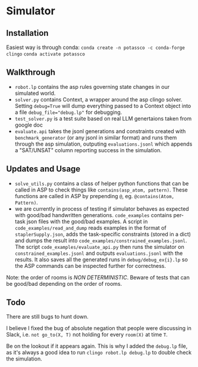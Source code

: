 # Simulator

## Installation

Easiest way is through conda:
`conda create -n potassco -c conda-forge clingo`
`conda activate potassco`

## Walkthrough

- `robot.lp` contains the asp rules governing state changes in our simulated world.
- `solver.py` contains Context, a wrapper around the asp clingo solver. Setting `debug=True` will dump everything passed to a Context object into a file `debug_file="debug.lp"` for debugging.
- `test_solver.py` is a test suite based on real LLM genertaions taken from google doc
- `evaluate.api` takes the jsonl generations and constraints created with `benchmark_generator` (or any jsonl in similar format) and runs them through the asp simulation, outputing `evaluations.jsonl` which appends a "SAT/UNSAT" column reporting success in the simulation.

## Updates and Usage

- `solve_utils.py` contains a class of helper python functions that can be called in ASP to check things like `contains(asp_atom, pattern)`. These functions are called in ASP by prepending `@`, eg. `@contains(Atom, Pattern)`.
- we are currently in process of testing if simulator behaves as expected with good/bad handwritten generations. `code_examples` contains per-task json files with the good/bad examples. A script in `code_examples/read_and_dump` reads examples in the format of `staplerSupply.json`, adds the task-specific constraints (stored in a dict) and dumps the result into `code_examples/constrained_examples.jsonl`. The script `code_examples/evaluate_api.py` then runs the simulator on `constrained_examples.jsonl` and outputs `evaluations.jsonl` with the results. It also saves all the generated runs in `debug/debug_ex{i}.lp` so the ASP commands can be inspected further for correctness.

Note: the order of rooms is *NON DETERMINISTIC*. Beware of tests that can be good/bad depending on the order of rooms.


## Todo

There are still bugs to hunt down. 

I believe I fixed the bug of absolute negation that people were discussing in Slack, i.e. `not go_to(X, T)` not holding for every `room(X)` at time `T`. 

Be on the lookout if it appears again. This is why I added the `debug.lp` file, as it's always a good idea to run `clingo robot.lp debug.lp` to double check the simulation.